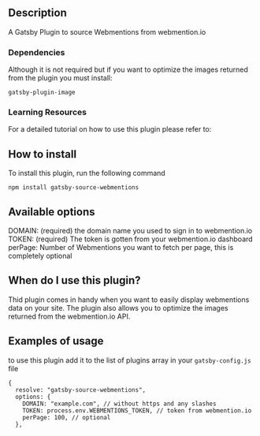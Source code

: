 ## Description
A Gatsby Plugin to source Webmentions from webmention.io

### Dependencies

Although it is not required but if you want to optimize the images returned from the plugin you must install:

`gatsby-plugin-image`

### Learning Resources

For a detailed tutorial on how to use this plugin please refer to:


## How to install
To install this plugin, run the following command

`npm install gatsby-source-webmentions`

## Available options
DOMAIN: (required) the domain name you used to sign in to webmention.io
TOKEN: (required) The token is gotten from your webmention.io dashboard
perPage: Number of Webmentions you want to fetch per page, this is completely optional

## When do I use this plugin?

Thid plugin comes in handy when you want to easily display webmentions data on your site. The plugin also allows you to optimize the images returned from the webmention.io API.

## Examples of usage
to use this plugin add it to the list of plugins array in your `gatsby-config.js` file

```
{ 
  resolve: "gatsby-source-webmentions",
  options: {
    DOMAIN: "example.com", // without https and any slashes
    TOKEN: process.env.WEBMENTIONS_TOKEN, // token from webmention.io
    perPage: 100, // optional
  },
```





